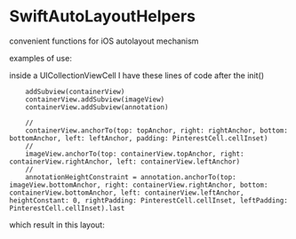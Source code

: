 # SwiftAutoLayoutHelpers
convenient functions for iOS autolayout mechanism


examples of use:

inside a UICollectionViewCell I have these lines of code after the init()

        addSubview(containerView)
        containerView.addSubview(imageView)
        containerView.addSubview(annotation)
        
        //
        containerView.anchorTo(top: topAnchor, right: rightAnchor, bottom: bottomAnchor, left: leftAnchor, padding: PinterestCell.cellInset)
        //
        imageView.anchorTo(top: containerView.topAnchor, right: containerView.rightAnchor, left: containerView.leftAnchor)
        //
        annotationHeightConstraint = annotation.anchorTo(top: imageView.bottomAnchor, right: containerView.rightAnchor, bottom: containerView.bottomAnchor, left: containerView.leftAnchor, heightConstant: 0, rightPadding: PinterestCell.cellInset, leftPadding: PinterestCell.cellInset).last
        
        
        
which result in this layout:


